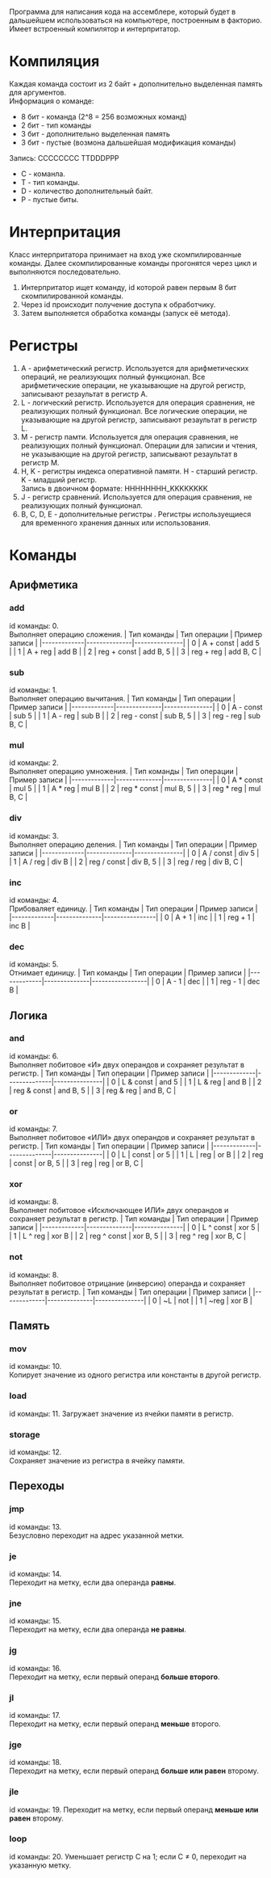 Программа для написания кода на ассемблере, который будет в дальшейшем использоваться на компьютере, построенным в факторио. Имеет встроенный компилятор и интерпритатор.

# Компиляция
Каждая команда состоит из 2 байт + дополнительно выделенная память для аргументов.  
Информация о команде:
- 8 бит - команда (2^8 = 256 возможных команд)  
- 2 бит - тип команды  
- 3 бит - дополнительно выделенная память  
- 3 бит - пустые (возмона дальшейшая модификация команды)

Запись:
CCCCCCCC TTDDDPPP
- C - команла.
- T - тип команды.
- D - количество дополнительный байт.
- P - пустые биты.

# Интерпритация
Класс интерпритатора принимает на вход уже скомпилированные команды. Далее скомпилированные команды прогонятся через цикл и выполняются последовательно.  
1) Интерпритатор ищет команду, id которой равен первым 8 бит скомпилированной команды.
2) Через id происходит получение доступа к обработчику.
3) Затем выполняется обработка команды (запуск её метода).

# Регистры
1) A - арифметический регистр.
   Используется для арифметических операций, не реализующих полный функционал. Все арифметические операции, не указывающие на другой регистр, записывают резаультат в регистр A.
3) L - логический регистр.
   Используется для операция сравнения, не реализующих полный функционал. Все логические операции, не указывающие на другой регистр, записывают резаультат в регистр L.
4) M - регистр памти.
   Используется для операция сравнения, не реализующих полный функционал. Операции для записии и чтения, не указывающие на другой регистр, записывают резаультат в регистр M.
6) H, K - регистры индекса оперативной памяти.
   H - старший регистр.  
   K - младший регистр.  
   Запись в двоичном формате: HHHHHHHH_KKKKKKKK
8) J - регистр сравнений.
   Используется для операция сравнения, не реализующих полный функционал.
9) B, C, D, E - дополнительные регистры  .
   Регистры используещиеся для временного хранения данных или использования.

# Команды

## Арифметика

### add
id команды: 0.  
Выполняет операцию сложения.
| Тип команды | Тип операции | Пример записи |
|-------------|--------------|---------------|
| 0           | A + const    | add 5         |
| 1           | A + reg      | add B         |
| 2           | reg + const  | add B, 5      |
| 3           | reg + reg    | add B, C      |

### sub
id команды: 1.  
Выполняет операцию вычитания.
| Тип команды | Тип операции | Пример записи |
|-------------|--------------|---------------|
| 0           | A - const    | sub 5         |
| 1           | A - reg      | sub B         |
| 2           | reg - const  | sub B, 5      |
| 3           | reg - reg    | sub B, C      |

### mul
id команды: 2.  
Выполняет операцию умножения.
| Тип команды | Тип операции | Пример записи |
|-------------|--------------|---------------|
| 0           | A * const    | mul 5         |
| 1           | A * reg      | mul B         |
| 2           | reg * const  | mul B, 5      |
| 3           | reg * reg    | mul B, C      |

### div
id команды: 3.  
Выполняет операцию деления.
| Тип команды | Тип операции | Пример записи |
|-------------|--------------|---------------|
| 0           | A / const    | div 5         |
| 1           | A / reg      | div B         |
| 2           | reg / const  | div B, 5      |
| 3           | reg / reg    | div B, C      |

### inc
id команды: 4.  
Прибоваляет единицу.
| Тип команды | Тип операции | Пример записи  |
|-------------|--------------|----------------|
| 0           | A + 1        | inc            |
| 1           | reg + 1      | inc B          |

### dec
id команды: 5.  
Отнимает единицу.
| Тип команды | Тип операции | Пример записи  |
|-------------|--------------|-----------------|
| 0           | A - 1        | dec             |
| 1           | reg - 1      | dec B           |

## Логика

### and
id команды: 6.  
Выполняет побитовое «И» двух операндов и сохраняет результат в регистр.
| Тип команды | Тип операции | Пример записи |
|-------------|--------------|---------------|
| 0           | L & const    | and 5         |
| 1           | L & reg      | and B         |
| 2           | reg & const  | and B, 5      |
| 3           | reg & reg    | and B, C      |

### or
id команды: 7.  
Выполняет побитовое «ИЛИ» двух операндов и сохраняет результат в регистр.
| Тип команды | Тип операции | Пример записи |
|-------------|--------------|---------------|
| 0           | L \| const   | or 5          |
| 1           | L \| reg     | or B          |
| 2           | reg \| const | or B, 5       |
| 3           | reg \| reg   | or B, C       |

### xor
id команды: 8.  
Выполняет побитовое «Исключающее ИЛИ» двух операндов и сохраняет результат в регистр.
| Тип команды | Тип операции | Пример записи |
|-------------|--------------|---------------|
| 0           | L ^ const    | xor 5         |
| 1           | L ^ reg      | xor B         |
| 2           | reg ^ const  | xor B, 5      |
| 3           | reg ^ reg    | xor B, C      |

### not
id команды: 8.  
Выполняет побитовое отрицание (инверсию) операнда и сохраняет результат в регистр.
| Тип команды | Тип операции | Пример записи |
|-------------|--------------|---------------|
| 0           | ~L           | not           |
| 1           | ~reg         | xor B         |

## Память
### mov
id команды: 10.  
Копирует значение из одного регистра или константы в другой регистр.

### load
id команды: 11. 
Загружает значение из ячейки памяти в регистр.

### storage
id команды: 12.  
Сохраняет значение из регистра в ячейку памяти.

## Переходы
### jmp
id команды: 13.  
Безусловно переходит на адрес указанной метки.

### je
id команды: 14.  
Переходит на метку, если два операнда **равны**.

### jne
id команды: 15.  
Переходит на метку, если два операнда **не равны**.

### jg
id команды: 16.  
Переходит на метку, если первый операнд **больше второго**.

### jl
id команды: 17.  
Переходит на метку, если первый операнд **меньше** второго.

### jge
id команды: 18.  
Переходит на метку, если первый операнд **больше или равен** второму.

### jle
id команды: 19.
Переходит на метку, если первый операнд **меньше или равен** второму.

### loop
id команды: 20.
Уменьшает регистр C на 1; если C ≠ 0, переходит на указанную метку.
